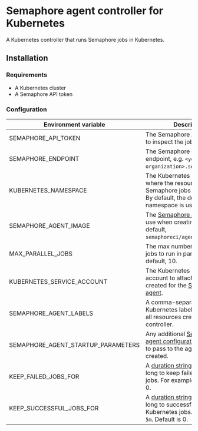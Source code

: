 # Semaphore agent controller for Kubernetes

A Kubernetes controller that runs Semaphore jobs in Kubernetes.

## Installation

### Requirements

- A Kubernetes cluster
- A Semaphore API token

### Configuration

| Environment variable                   | Description |
|----------------------------------------|-------------|
| SEMAPHORE_API_TOKEN                    | The Semaphore API token used to inspect the job queues. |
| SEMAPHORE_ENDPOINT                     | The Semaphore control plane endpoint, e.g. `<your-organization>.semaphoreci.com`. |
| KUBERNETES_NAMESPACE                   | The Kubernetes namespace where the resources for Semaphore jobs will be created. By default, the default namespace is used. |
| SEMAPHORE_AGENT_IMAGE                  | The [Semaphore agent](https://github.com/semaphoreci/agent) image to use when creating agents. By default, `semaphoreci/agent:latest`. |
| MAX_PARALLEL_JOBS                      | The max number of Semaphore jobs to run in parallel. By default, 10. |
| KUBERNETES_SERVICE_ACCOUNT             | The Kubernetes service account to attach to the pods created for the [Semaphore agent](https://github.com/semaphoreci/agent). |
| SEMAPHORE_AGENT_LABELS                 | A comma-separated list of Kubernetes labels to apply on all resources created by the controller. |
| SEMAPHORE_AGENT_STARTUP_PARAMETERS     | Any additional [Semaphore agent configuration parameters](https://docs.semaphoreci.com/ci-cd-environment/configure-self-hosted-agent/) to pass to the agents being created. |
| KEEP_FAILED_JOBS_FOR                   | A [duration string](https://pkg.go.dev/time#ParseDuration) indicating how long to keep failed Kubernetes jobs. For example, `5m`. Default is 0. |
| KEEP_SUCCESSFUL_JOBS_FOR               | A [duration string](https://pkg.go.dev/time#ParseDuration) indicating how long to successful failed Kubernetes jobs. For example, `5m`. Default is 0. |
